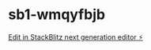 # sb1-wmqyfbjb

[Edit in StackBlitz next generation editor ⚡️](https://stackblitz.com/~/github.com/Alexandro-Junior/sb1-wmqyfbjb)